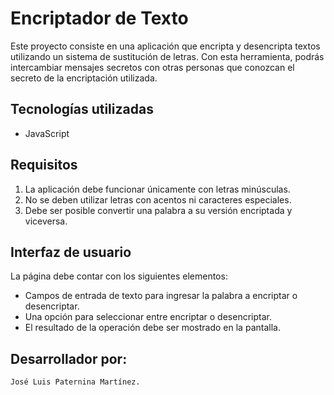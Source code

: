 # Encriptador de Texto

Este proyecto consiste en una aplicación que encripta y desencripta textos utilizando un sistema de sustitución de letras. Con esta herramienta, podrás intercambiar mensajes secretos con otras personas que conozcan el secreto de la encriptación utilizada.

## Tecnologías utilizadas

- JavaScript

## Requisitos

1. La aplicación debe funcionar únicamente con letras minúsculas.
2. No se deben utilizar letras con acentos ni caracteres especiales.
3. Debe ser posible convertir una palabra a su versión encriptada y viceversa.

## Interfaz de usuario

La página debe contar con los siguientes elementos:

- Campos de entrada de texto para ingresar la palabra a encriptar o desencriptar.
- Una opción para seleccionar entre encriptar o desencriptar.
- El resultado de la operación debe ser mostrado en la pantalla.

## Desarrollador por:

```
José Luis Paternina Martínez.
```

